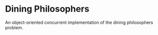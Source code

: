 # Dining Philosophers
An object-oriented concurrent implementation of the dining philosophers problem.
